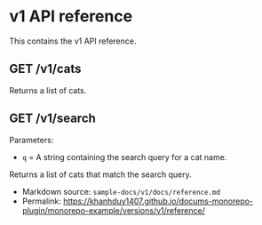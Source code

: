 # v1 API reference

This contains the v1 API reference.

## GET /v1/cats

Returns a list of cats.

## GET /v1/search

Parameters:

- `q` = A string containing the search query for a cat name.

Returns a list of cats that match the search query.

- Markdown source: `sample-docs/v1/docs/reference.md`
- Permalink: <https://khanhduy1407.github.io/docums-monorepo-plugin/monorepo-example/versions/v1/reference/>